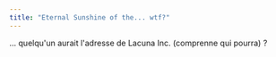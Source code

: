 ```yaml
---
title: "Eternal Sunshine of the... wtf?"
---
```


... quelqu'un aurait l'adresse de Lacuna Inc. (comprenne qui pourra) ?

